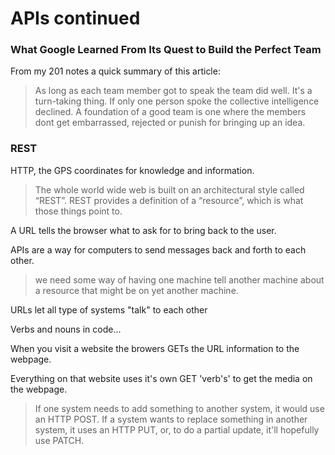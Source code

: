 # APIs continued 

### What Google Learned From Its Quest to Build the Perfect Team

From my 201 notes a quick summary of this article:
> As long as each team member got to speak the team did well. It's a turn-taking thing.
If only one person spoke the collective intelligence declined.
A foundation of a good team is one where the members dont get embarrassed, rejected or punish for bringing up an idea.

### REST

HTTP, the GPS coordinates for knowledge and information.

> The whole world wide web is built on an architectural style called “REST”. REST provides a definition of a “resource”, which is what those things point to.

A URL tells the browser what to ask for to bring back to the user.

APIs are a way for computers to send messages back and forth to each other. 

> we need some way of having one machine tell another machine about a resource that might be on yet another machine.

URLs let all type of systems "talk" to each other

Verbs and nouns in code...

When you visit a website the browers GETs the URL information to the webpage.

Everything on that website uses it's own GET 'verb's' to get the media on the webpage.

> If one system needs to add something to another system, it would use an HTTP POST. If a system wants to replace something in another system, it uses an HTTP PUT, or, to do a partial update, it'll hopefully use PATCH.

